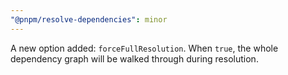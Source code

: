 ```yaml
---
"@pnpm/resolve-dependencies": minor
---
```


A new option added: `forceFullResolution`. When `true`, the whole dependency graph will be walked through during resolution.
